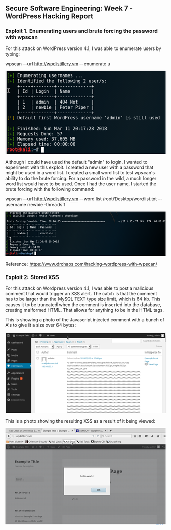 ## Secure Software Engineering: Week 7 - WordPress Hacking Report

### Exploit 1. Enumerating users and brute forcing the password with wpscan

For this attack on WordPress version 4.1, I was able to enumerate users by typing:

wpscan –-url http://wpdistillery.vm –-enumerate u

![alt text][logo1]

[logo1]: https://github.com/ke301/facebookhacking/blob/Week-7/enumerateusernames.PNG

Although I could have used the default "admin" to login, I wanted to experiment with this exploit. I created a new user with a password that might be used in a word list. I created a small word list to test wpscan's ability to do the brute forcing. For a password in the wild, a much longer word list would have to be used. Once I had the user name, I started the brute forcing with the following command:

wpscan –-url http://wpdistillery.vm –-word list /root/Desktop/wordlist.txt –-username newbie –threads 1

![alt text][logo2]

[logo2]: https://github.com/ke301/facebookhacking/blob/Week-7/bruteforce.PNG

Reference: https://www.drchaos.com/hacking-wordpress-with-wpscan/



### Exploit 2: Stored XSS

For this attack on Wordpress version 4.1, I was able to post a malicious comment that would trigger an XSS alert. The catch is that the comment has to be larger than the MySQL TEXT type size limit, which is 64 kb. This causes it to be truncated when the comment is inserted into the database, creating malformed HTML. That allows for anything to be in the HTML tags. 

This is showing a photo of the Javascript injected comment with a bunch of A's to give it a size over 64 bytes:

![alt text][logo3]

[logo3]: https://github.com/ke301/facebookhacking/blob/Week-7/aaaa1.PNG

This is a photo showing the resulting XSS as a result of it being viewed:

![alt text][logo4]

[logo4]: https://github.com/ke301/facebookhacking/blob/Week-7/aaaa2.PNG

